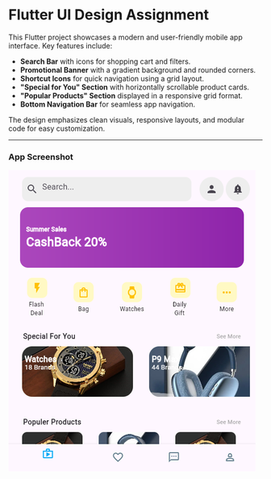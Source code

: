 # Flutter UI Design Assignment  

This Flutter project showcases a modern and user-friendly mobile app interface. Key features include:  
- **Search Bar** with icons for shopping cart and filters.  
- **Promotional Banner** with a gradient background and rounded corners.  
- **Shortcut Icons** for quick navigation using a grid layout.  
- **"Special for You" Section** with horizontally scrollable product cards.  
- **"Popular Products" Section** displayed in a responsive grid format.  
- **Bottom Navigation Bar** for seamless app navigation.  

The design emphasizes clean visuals, responsive layouts, and modular code for easy customization.

---

### App Screenshot  
![App Screenshot](assets/images/SS.png)
